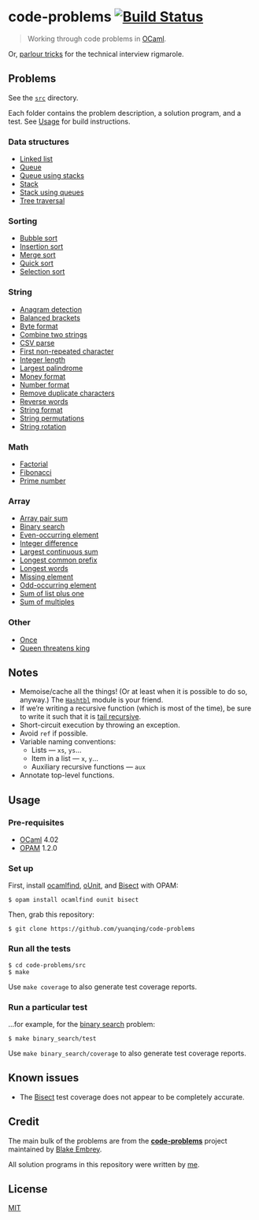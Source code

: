 # code-problems [![Build Status](https://img.shields.io/travis/yuanqing/code-problems.svg?branch=master&style=flat)](https://travis-ci.org/yuanqing/code-problems)

> Working through code problems in [OCaml](https://ocaml.org/).

Or, [parlour tricks](https://signalvnoise.com/posts/3071-why-we-dont-hire-programmers-based-on-puzzles-api-quizzes-math-riddles-or-other-parlor-tricks) for the technical interview rigmarole.

## Problems

See the [`src`](src) directory.

Each folder contains the problem description, a solution program, and a test. See [Usage](#usage) for build instructions.

### Data structures

- [Linked list](src/linked_list)
- [Queue](src/queue)
- [Queue using stacks](src/queue_using_stacks)
- [Stack](src/stack)
- [Stack using queues](src/stack_using_queues)
- [Tree traversal](src/tree_traversal)

### Sorting

- [Bubble sort](src/bubble_sort)
- [Insertion sort](src/insertion_sort)
- [Merge sort](src/merge_sort)
- [Quick sort](src/quick_sort)
- [Selection sort](src/selection_sort)

### String

- [Anagram detection](src/anagram_detection)
- [Balanced brackets](src/balanced_brackets)
- [Byte format](src/byte_format)
- [Combine two strings](src/combine_two_strings)
- [CSV parse](src/csv_parse)
- [First non-repeated character](src/first_non_repeated_character)
- [Integer length](src/integer_length)
- [Largest palindrome](src/largest_palindrome)
- [Money format](src/money_format)
- [Number format](src/number_format)
- [Remove duplicate characters](src/remove_duplicate_characters)
- [Reverse words](src/reverse_words)
- [String format](src/string_format)
- [String permutations](src/string_permutations)
- [String rotation](src/string_rotation)

### Math

- [Factorial](src/factorial)
- [Fibonacci](src/fibonacci)
- [Prime number](src/prime_number)

### Array

- [Array pair sum](src/array_pair_sum)
- [Binary search](src/binary_search)
- [Even-occurring element](src/even_occurring_element)
- [Integer difference](src/integer_difference)
- [Largest continuous sum](src/largest_continuous_sum)
- [Longest common prefix](src/longest_common_prefix)
- [Longest words](src/longest_words)
- [Missing element](src/missing_element)
- [Odd-occurring element](src/odd_occurring_element)
- [Sum of list plus one](src/sum_of_list_plus_one)
- [Sum of multiples](src/sum_of_multiples)

### Other

- [Once](src/once)
- [Queen threatens king](src/queen_threatens_king)

## Notes

- Memoise/cache all the things! (Or at least when it is possible to do so, anyway.) The [`Hashtbl`](http://caml.inria.fr/pub/docs/manual-ocaml/libref/Hashtbl.html) module is your friend.
- If we&rsquo;re writing a recursive function (which is most of the time), be sure to write it such that it is [tail recursive](https://ocaml.org/learn/tutorials/if_statements_loops_and_recursion.html#Tailrecursion).
- Short-circuit execution by throwing an exception.
- Avoid `ref` if possible.
- Variable naming conventions:
  - Lists &mdash; `xs`, `ys`&hellip;
  - Item in a list &mdash; `x`, `y`&hellip;
  - Auxiliary recursive functions &mdash; `aux`
- Annotate top-level functions.

## Usage

### Pre-requisites

- [OCaml](https://ocaml.org/) 4.02
- [OPAM](https://opam.ocaml.org) 1.2.0

### Set up

First, install [ocamlfind](https://opam.ocaml.org/packages/ocamlfind/ocamlfind.1.5.5/), [oUnit](https://opam.ocaml.org/packages/ounit/ounit.2.0.0/), and [Bisect](https://opam.ocaml.org/packages/bisect/bisect.1.3/) with OPAM:

```
$ opam install ocamlfind ounit bisect
```

Then, grab this repository:

```
$ git clone https://github.com/yuanqing/code-problems
```

### Run all the tests

```
$ cd code-problems/src
$ make
```

Use `make coverage` to also generate test coverage reports.

### Run a particular test

&hellip;for example, for the [binary search](src/binary_search) problem:

```
$ make binary_search/test
```

Use `make binary_search/coverage` to also generate test coverage reports.

## Known issues

- The [Bisect](http://bisect.x9c.fr) test coverage does not appear to be completely accurate.

## Credit

The main bulk of the problems are from the [**code-problems**](https://github.com/blakeembrey/code-problems) project maintained by [Blake Embrey](https://github.com/blakeembrey).

All solution programs in this repository were written by [me](https://github.com/yuanqing).

## License

[MIT](LICENSE)
